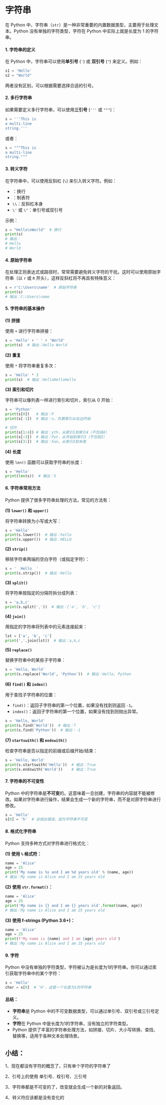 # 字符串

在 Python 中，字符串（`str`）是一种非常重要的内置数据类型，主要用于处理文本。Python 没有单独的字符类型，字符在 Python 中实际上就是长度为 1 的字符串。

#### 1. **字符串的定义**

在 Python 中，字符串可以使用**单引号** (`'`) 或 **双引号** (`"`) 来定义。例如：

```python
s1 = 'Hello'
s2 = "World"
```

两者没有区别，可以根据需要选择合适的引号。

#### 2. **多行字符串**

如果需要定义多行字符串，可以使用**三引号** (`'''` 或 `"""`)：

```python
s = '''This is
a multi-line
string.'''
```

或者：

```python
s = """This is
a multi-line
string."""
```

#### 3. **转义字符**

在字符串中，可以使用反斜杠 (`\`) 来引入转义字符。例如：

* ：换行
* ：制表符
* `\\`：反斜杠本身
* `\'` 或 `\"`：单引号或双引号

示例：

```python
s = "Hello\nWorld"  # 换行
print(s)
# 输出：
# Hello
# World
```

#### 4. **原始字符串**

在处理正则表达式或路径时，常常需要避免转义字符的干扰。这时可以使用原始字符串（以 `r` 或 `R` 开头），这样反斜杠将不再具有特殊意义：

```python
s = r'C:\Users\name'  # 原始字符串
print(s)
# 输出：C:\Users\name
```

#### 5. **字符串的基本操作**

**(1) 拼接**

使用 `+` 进行字符串拼接：

```python
s = 'Hello' + ' ' + 'World'
print(s)  # 输出：Hello World
```

**(2) 重复**

使用 `*` 将字符串重复多次：

```python
s = 'Hello' * 3
print(s)  # 输出：HelloHelloHello
```

**(3) 索引和切片**

字符串可以像列表一样进行索引和切片，索引从 0 开始：

```python
s = 'Python'
print(s[0])   # 输出：P
print(s[-1])  # 输出：n，负数索引从右边开始

# 切片
print(s[1:4]) # 输出：yth，从索引1到索引4（不包括4）
print(s[:3])  # 输出：Pyt，从开始到索引3（不包括3）
print(s[3:])  # 输出：hon，从索引3到末尾
```

**(4) 长度**

使用 `len()` 函数可以获取字符串的长度：

```python
s = 'Hello'
print(len(s))  # 输出：5
```

#### 6. **字符串常用方法**

Python 提供了很多字符串处理的方法，常见的方法有：

**(1) `lower()` 和 `upper()`**

将字符串转换为小写或大写：

```python
s = 'Hello'
print(s.lower())  # 输出：hello
print(s.upper())  # 输出：HELLO
```

**(2) `strip()`**

移除字符串两端的空白字符（或指定字符）：

```python
s = '  Hello  '
print(s.strip())  # 输出：Hello
```

**(3) `split()`**

将字符串按指定的分隔符拆分成列表：

```python
s = 'a,b,c'
print(s.split(','))  # 输出：['a', 'b', 'c']
```

**(4) `join()`**

用指定的字符串将列表中的元素连接起来：

```python
lst = ['a', 'b', 'c']
print(','.join(lst))  # 输出：a,b,c
```

**(5) `replace()`**

替换字符串中的某些子字符串：

```python
s = 'Hello, World'
print(s.replace('World', 'Python'))  # 输出：Hello, Python
```

**(6) `find()` 和 `index()`**

用于查找子字符串的位置：

* `find()`：返回子字符串的第一个位置，如果没有找到则返回 `-1`。
* `index()`：返回子字符串的第一个位置，如果没有找到则抛出异常。

```python
s = 'Hello, World'
print(s.find('World'))  # 输出：7
print(s.find('Python'))  # 输出：-1
```

**(7) `startswith()` 和 `endswith()`**

检查字符串是否以指定的前缀或后缀开始/结束：

```python
s = 'Hello, World'
print(s.startswith('Hello'))  # 输出：True
print(s.endswith('World'))    # 输出：True
```

#### 7. **字符串的不可变性**

Python 中的字符串是**不可变**的。这意味着一旦创建，字符串的内容就不能被修改。如果对字符串进行操作，结果会生成一个新的字符串，而不是对原字符串进行修改。

```python
s = 'Hello'
s[0] = 'h'  # 会抛出错误，因为字符串不可变
```

#### 8. **格式化字符串**

Python 支持多种方式对字符串进行格式化：

**(1) 使用 `%` 格式符：**

```python
name = 'Alice'
age = 25
print('My name is %s and I am %d years old' % (name, age))
# 输出：My name is Alice and I am 25 years old
```

**(2) 使用 `str.format()`：**

```python
name = 'Alice'
age = 25
print('My name is {} and I am {} years old'.format(name, age))
# 输出：My name is Alice and I am 25 years old
```

**(3) 使用 f-strings (Python 3.6+)：**

```python
name = 'Alice'
age = 25
print(f'My name is {name} and I am {age} years old')
# 输出：My name is Alice and I am 25 years old
```

#### 9. **字符**

Python 中没有单独的字符类型，字符被认为是长度为1的字符串。你可以通过索引获取字符串中的某个字符：

```python
s = 'Hello'
char = s[0]  # 'H'，这是一个长度为1的字符串
```

#### 总结：

* **字符串**是 Python 中的不可变数据类型，可以通过单引号、双引号或三引号定义。
* **字符**在 Python 中是长度为1的字符串，没有独立的字符类型。
* Python 提供了丰富的字符串处理方法，如拼接、切片、大小写转换、查找、替换等，适用于各种文本处理场景。









## 小结：

1、现在都没有字符的概念了，只有单个字符的字符串了

2、引号上的使用 单引号、栓引号、三引号

3、字符串都是不可变的了，改变就会生成一个新的对象返回。

4、转义符应该都是没有变化的

